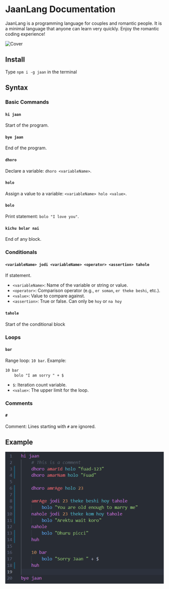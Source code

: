 # JaanLang Documentation

JaanLang is a programming language for couples and romantic people. It is a minimal language that anyone can learn very quickly. Enjoy the romantic coding experience!

![Cover](https://github.com/itsfuad/JaanLang/blob/main/cover.png)

## Install
Type `npm i -g jaan` in the terminal

## Syntax

### Basic Commands

#### `hi jaan`
Start of the program.

#### `bye jaan`
End of the program.

#### `dhoro`
Declare a variable: `dhoro <variableName>`.

#### `holo`
Assign a value to a variable: `<variableName> holo <value>`.

#### `bolo`
Print statement: `bolo "I love you"`.

#### `kichu bolar nai`
End of any block.

### Conditionals

#### `<variableName> jodi <variableName> <operator> <assertion> tahole`
If statement.

- `<variableName>`: Name of the variable or string or value.
- `<operator>`: Comparison operator (e.g., `er soman`, `er theke beshi`, etc.).
- `<value>`: Value to compare against.
- `<assertion>`: True or false. Can only be `hoy` or `na hoy`

#### `tahole`
Start of the conditional block

### Loops

#### `bar`
Range loop: `10 bar`.
Example: 
```jaan
10 bar
    bolo "I am sorry " + $
```

- `$`: Iteration count variable.
- `<value>`: The upper limit for the loop.

### Comments

#### `#`
Comment: Lines starting with `#` are ignored.

## Example

![Example Code](./example.png)
